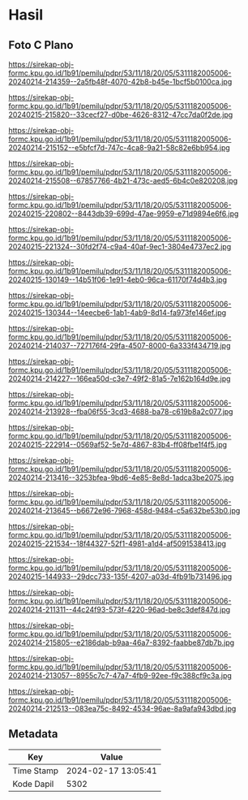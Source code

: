 # Hasil

## Foto C Plano

https://sirekap-obj-formc.kpu.go.id/1b91/pemilu/pdpr/53/11/18/20/05/5311182005006-20240214-214359--2a5fb48f-4070-42b8-b45e-1bcf5b0100ca.jpg

https://sirekap-obj-formc.kpu.go.id/1b91/pemilu/pdpr/53/11/18/20/05/5311182005006-20240215-215820--33cecf27-d0be-4626-8312-47cc7da0f2de.jpg

https://sirekap-obj-formc.kpu.go.id/1b91/pemilu/pdpr/53/11/18/20/05/5311182005006-20240214-215152--e5bfcf7d-747c-4ca8-9a21-58c82e6bb954.jpg

https://sirekap-obj-formc.kpu.go.id/1b91/pemilu/pdpr/53/11/18/20/05/5311182005006-20240214-215508--67857766-4b21-473c-aed5-6b4c0e820208.jpg

https://sirekap-obj-formc.kpu.go.id/1b91/pemilu/pdpr/53/11/18/20/05/5311182005006-20240215-220802--8443db39-699d-47ae-9959-e71d9894e6f6.jpg

https://sirekap-obj-formc.kpu.go.id/1b91/pemilu/pdpr/53/11/18/20/05/5311182005006-20240215-221324--30fd2f74-c9a4-40af-9ec1-3804e4737ec2.jpg

https://sirekap-obj-formc.kpu.go.id/1b91/pemilu/pdpr/53/11/18/20/05/5311182005006-20240215-130149--14b51f06-1e91-4eb0-96ca-61170f74d4b3.jpg

https://sirekap-obj-formc.kpu.go.id/1b91/pemilu/pdpr/53/11/18/20/05/5311182005006-20240215-130344--14eecbe6-1ab1-4ab9-8d14-fa973fe146ef.jpg

https://sirekap-obj-formc.kpu.go.id/1b91/pemilu/pdpr/53/11/18/20/05/5311182005006-20240214-214037--727176f4-29fa-4507-8000-6a333f434719.jpg

https://sirekap-obj-formc.kpu.go.id/1b91/pemilu/pdpr/53/11/18/20/05/5311182005006-20240214-214227--166ea50d-c3e7-49f2-81a5-7e162b164d9e.jpg

https://sirekap-obj-formc.kpu.go.id/1b91/pemilu/pdpr/53/11/18/20/05/5311182005006-20240214-213928--fba06f55-3cd3-4688-ba78-c619b8a2c077.jpg

https://sirekap-obj-formc.kpu.go.id/1b91/pemilu/pdpr/53/11/18/20/05/5311182005006-20240215-222914--0569af52-5e7d-4867-83b4-ff08fbe1f4f5.jpg

https://sirekap-obj-formc.kpu.go.id/1b91/pemilu/pdpr/53/11/18/20/05/5311182005006-20240214-213416--3253bfea-9bd6-4e85-8e8d-1adca3be2075.jpg

https://sirekap-obj-formc.kpu.go.id/1b91/pemilu/pdpr/53/11/18/20/05/5311182005006-20240214-213645--b6672e96-7968-458d-9484-c5a632be53b0.jpg

https://sirekap-obj-formc.kpu.go.id/1b91/pemilu/pdpr/53/11/18/20/05/5311182005006-20240215-221534--18f44327-52f1-4981-a1d4-af5091538413.jpg

https://sirekap-obj-formc.kpu.go.id/1b91/pemilu/pdpr/53/11/18/20/05/5311182005006-20240215-144933--29dcc733-135f-4207-a03d-4fb91b731496.jpg

https://sirekap-obj-formc.kpu.go.id/1b91/pemilu/pdpr/53/11/18/20/05/5311182005006-20240214-211311--44c24f93-573f-4220-96ad-be8c3def847d.jpg

https://sirekap-obj-formc.kpu.go.id/1b91/pemilu/pdpr/53/11/18/20/05/5311182005006-20240214-215805--e2186dab-b9aa-46a7-8392-faabbe87db7b.jpg

https://sirekap-obj-formc.kpu.go.id/1b91/pemilu/pdpr/53/11/18/20/05/5311182005006-20240214-213057--8955c7c7-47a7-4fb9-92ee-f9c388cf9c3a.jpg

https://sirekap-obj-formc.kpu.go.id/1b91/pemilu/pdpr/53/11/18/20/05/5311182005006-20240214-212513--083ea75c-8492-4534-96ae-8a9afa943dbd.jpg


## Metadata

| Key        | Value               |
| ---------- | ------------------- |
| Time Stamp | 2024-02-17 13:05:41 |
| Kode Dapil | 5302                |



